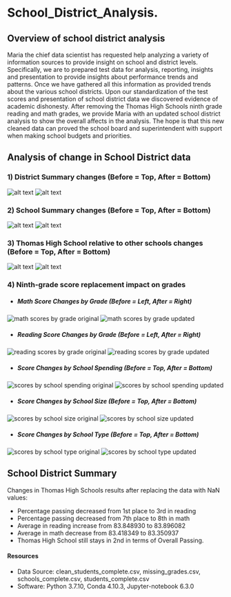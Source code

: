 # School_District_Analysis.


## Overview of school district analysis

Maria the chief data scientist has requested help analyzing a variety of information sources to provide insight on school and district levels. Specifically, we are to prepared test data for analysis, reporting, insights and presentation to provide insights about performance trends and patterns. Once we have gathered all this information as provided trends about the various school districts. Upon our standardization of the test scores and presentation of school district data we discovered evidence of academic dishonesty. After removing the Thomas High Schools ninth grade reading and math grades, we provide Maria with an updated school district analysis to show the overall affects in the analysis. The hope is that this new cleaned data can proved the school board and superintendent with support when making school budgets and priorities.


## Analysis of change in School District data

### 1) District Summary changes (Before = Top, After = Bottom)

![alt text](https://github.com/kwporras/School_District_Analysis/blob/68c51afeb1d5df0000a3ed27d8549da420f93453/Resources/district_summary_original.PNG)
![alt text](https://github.com/kwporras/School_District_Analysis/blob/68c51afeb1d5df0000a3ed27d8549da420f93453/Resources/district_summary_updated.PNG)

### 2) School Summary changes (Before = Top, After = Bottom)
![alt text](https://github.com/kwporras/School_District_Analysis/blob/68c51afeb1d5df0000a3ed27d8549da420f93453/Resources/school_summary_original.PNG)
![alt text](https://github.com/kwporras/School_District_Analysis/blob/68c51afeb1d5df0000a3ed27d8549da420f93453/Resources/school_summary_updated.PNG)

### 3) Thomas High School relative to other schools changes (Before = Top, After = Bottom)
![alt text](https://github.com/kwporras/School_District_Analysis/blob/68c51afeb1d5df0000a3ed27d8549da420f93453/Resources/thomas_high_school_performance_original.PNG)
![alt text](https://github.com/kwporras/School_District_Analysis/blob/68c51afeb1d5df0000a3ed27d8549da420f93453/Resources/thomas_high_school_performance_updated.PNG)

### 4) Ninth-grade score replacement impact on grades

- ##### Math Score Changes by Grade (Before = Left, After = Right)
![math scores by grade original](https://github.com/kwporras/School_District_Analysis/blob/68c51afeb1d5df0000a3ed27d8549da420f93453/Resources/math_scores_by_grade_original.PNG)
![math scores by grade updated](https://github.com/kwporras/School_District_Analysis/blob/68c51afeb1d5df0000a3ed27d8549da420f93453/Resources/math_scores_by_grade_updated.PNG)

- ##### Reading Score Changes by Grade (Before = Left, After = Right)
![reading scores by grade original](https://github.com/kwporras/School_District_Analysis/blob/68c51afeb1d5df0000a3ed27d8549da420f93453/Resources/reading_scores_by_grade_original.PNG)
![reading scores by grade updated](https://github.com/kwporras/School_District_Analysis/blob/68c51afeb1d5df0000a3ed27d8549da420f93453/Resources/reading_scores_by_grade_updated.PNG)
  
- ##### Score Changes by School Spending (Before = Top, After = Bottom)
![scores by school spending original](https://github.com/kwporras/School_District_Analysis/blob/68c51afeb1d5df0000a3ed27d8549da420f93453/Resources/scores_by_school_spending_original.PNG)
![scores by school spending updated](https://github.com/kwporras/School_District_Analysis/blob/68c51afeb1d5df0000a3ed27d8549da420f93453/Resources/scores_by_school_spending_updated.PNG)
 
- ##### Score Changes by School Size (Before = Top, After = Bottom)
![scores by school size original](https://github.com/kwporras/School_District_Analysis/blob/68c51afeb1d5df0000a3ed27d8549da420f93453/Resources/scores_by_school_size_original.PNG)
![scores by school size updated](https://github.com/kwporras/School_District_Analysis/blob/68c51afeb1d5df0000a3ed27d8549da420f93453/Resources/scores_by_school_size_updated.PNG)
 
- ##### Score Changes by School Type (Before = Top, After = Bottom)
![scores by school type original](https://github.com/kwporras/School_District_Analysis/blob/68c51afeb1d5df0000a3ed27d8549da420f93453/Resources/scores_by_school_type_original.PNG)
![scores by school type updated](https://github.com/kwporras/School_District_Analysis/blob/68c51afeb1d5df0000a3ed27d8549da420f93453/Resources/scores_by_school_type_updated.PNG)

## School District Summary
Changes in Thomas High Schools results after replacing the data with NaN values:
- Percentage passing decreased from 1st place to 3rd in reading
- Percentage passing decreased from 7th place to 8th in math
- Average in reading increase from 83.848930 to 83.896082 
- Average in math decrease from 83.418349 to 83.350937
- Thomas High School still stays in 2nd in terms of Overall Passing. 

#### Resources
- Data Source: clean_students_complete.csv, missing_grades.csv, schools_complete.csv, students_complete.csv
- Software: Python 3.7.10, Conda 4.10.3, Jupyter-notebook 6.3.0




